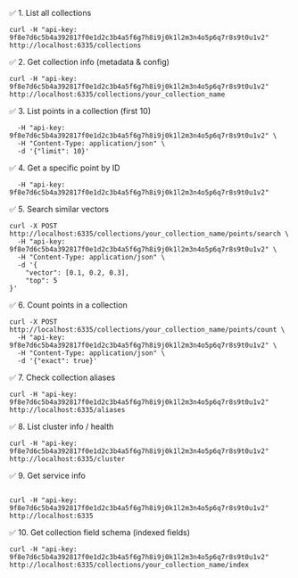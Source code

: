 ✅ 1. List all collections



```curl -H "api-key: 9f8e7d6c5b4a392817f0e1d2c3b4a5f6g7h8i9j0k1l2m3n4o5p6q7r8s9t0u1v2" http://localhost:6335/collections```

✅ 2. Get collection info (metadata & config)



```curl -H "api-key: 9f8e7d6c5b4a392817f0e1d2c3b4a5f6g7h8i9j0k1l2m3n4o5p6q7r8s9t0u1v2" http://localhost:6335/collections/your_collection_name```

✅ 3. List points in a collection (first 10)



```curl -X POST http://localhost:6335/collections/your_collection_name/points/scroll \
  -H "api-key: 9f8e7d6c5b4a392817f0e1d2c3b4a5f6g7h8i9j0k1l2m3n4o5p6q7r8s9t0u1v2" \
  -H "Content-Type: application/json" \
  -d '{"limit": 10}'
```
✅ 4. Get a specific point by ID



```curl http://localhost:6335/collections/your_collection_name/points/1 \
  -H "api-key: 9f8e7d6c5b4a392817f0e1d2c3b4a5f6g7h8i9j0k1l2m3n4o5p6q7r8s9t0u1v2"
```
✅ 5. Search similar vectors


```
curl -X POST http://localhost:6335/collections/your_collection_name/points/search \
  -H "api-key: 9f8e7d6c5b4a392817f0e1d2c3b4a5f6g7h8i9j0k1l2m3n4o5p6q7r8s9t0u1v2" \
  -H "Content-Type: application/json" \
  -d '{
    "vector": [0.1, 0.2, 0.3],
    "top": 5
}'
```
✅ 6. Count points in a collection


```
curl -X POST http://localhost:6335/collections/your_collection_name/points/count \
  -H "api-key: 9f8e7d6c5b4a392817f0e1d2c3b4a5f6g7h8i9j0k1l2m3n4o5p6q7r8s9t0u1v2" \
  -H "Content-Type: application/json" \
  -d '{"exact": true}'
```
✅ 7. Check collection aliases


```
curl -H "api-key: 9f8e7d6c5b4a392817f0e1d2c3b4a5f6g7h8i9j0k1l2m3n4o5p6q7r8s9t0u1v2" http://localhost:6335/aliases
```
✅ 8. List cluster info / health


```
curl -H "api-key: 9f8e7d6c5b4a392817f0e1d2c3b4a5f6g7h8i9j0k1l2m3n4o5p6q7r8s9t0u1v2" http://localhost:6335/cluster
```
✅ 9. Get service info


```

curl -H "api-key: 9f8e7d6c5b4a392817f0e1d2c3b4a5f6g7h8i9j0k1l2m3n4o5p6q7r8s9t0u1v2" http://localhost:6335
```
✅ 10. Get collection field schema (indexed fields)


```
curl -H "api-key: 9f8e7d6c5b4a392817f0e1d2c3b4a5f6g7h8i9j0k1l2m3n4o5p6q7r8s9t0u1v2" http://localhost:6335/collections/your_collection_name/index
```
